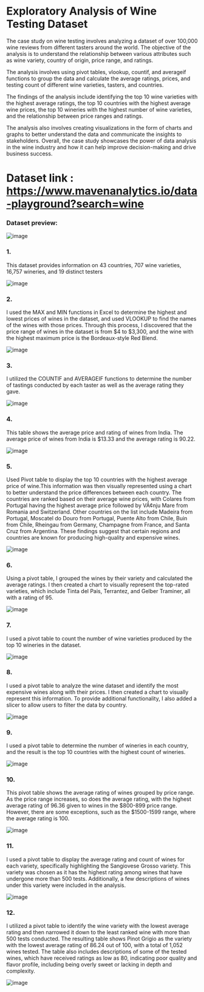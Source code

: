 # Exploratory Analysis of Wine Testing Dataset

The case study on wine testing involves analyzing a dataset of over 100,000 wine reviews from different tasters around the world. The objective of the analysis is to understand the relationship between various attributes such as wine variety, country of origin, price range, and ratings.

The analysis involves using pivot tables, vlookup, countif, and averageif functions to group the data and calculate the average ratings, prices, and testing count of different wine varieties, tasters, and countries.

The findings of the analysis include identifying the top 10 wine varieties with the highest average ratings, the top 10 countries with the highest average wine prices, the top 10 wineries with the highest number of wine varieties, and the relationship between price ranges and ratings.

The analysis also involves creating visualizations in the form of charts and graphs to better understand the data and communicate the insights to stakeholders. Overall, the case study showcases the power of data analysis in the wine industry and how it can help improve decision-making and drive business success.


# Dataset link : https://www.mavenanalytics.io/data-playground?search=wine

### Dataset preview:
![image](https://user-images.githubusercontent.com/107685839/228315496-ab32c481-7974-4b63-a44d-ed4ed652ba43.png)


### 1. 
This dataset provides information on 43 countries, 707 wine varieties, 16,757 wineries, and 19 distinct testers

![image](https://user-images.githubusercontent.com/107685839/228315811-48353ff2-397e-42f5-8289-e592647de7a8.png)

### 2. 
I used the MAX and MIN functions in Excel to determine the highest and lowest prices of wines in the dataset, and used VLOOKUP to find the names of the wines with those prices. Through this process, I discovered that the price range of wines in the dataset is from $4 to $3,300, and the wine with the highest maximum price is the Bordeaux-style Red Blend.

![image](https://user-images.githubusercontent.com/107685839/228316849-14aea9fd-6f1e-4179-aaed-a00a4dd0bfd7.png)

### 3.
I utilized the COUNTIF and AVERAGEIF functions to determine the number of tastings conducted by each taster as well as the average rating they gave.

![image](https://user-images.githubusercontent.com/107685839/228317156-7fbae1df-9623-412b-a573-e752716e35e7.png)


### 4. 
This table shows the average price and rating of wines from India. The average price of wines from India is $13.33 and the average rating is 90.22.

![image](https://user-images.githubusercontent.com/107685839/228318207-a77f2804-f6d5-4e45-aeb0-7de71b83aad7.png)

### 5.
Used Pivot table to display the top 10 countries with the highest average price of wine.This information was then visually represented using a chart to better understand the price differences between each country. The countries are ranked based on their average wine prices, with Colares from Portugal having the highest average price followed by VÃ¢nju Mare from Romania and Switzerland. Other countries on the list include Madeira from Portugal, Moscatel do Douro from Portugal, Puente Alto from Chile, Buin from Chile, Rheingau from Germany, Champagne from France, and Santa Cruz from Argentina. These findings suggest that certain regions and countries are known for producing high-quality and expensive wines.

![image](https://user-images.githubusercontent.com/107685839/228318582-7073c9ed-aaba-4f45-86b7-1eb8e90a4fd8.png)

### 6.
Using a pivot table, I grouped the wines by their variety and calculated the average ratings. I then created a chart to visually represent the top-rated varieties, which include Tinta del Pais, Terrantez, and Gelber Traminer, all with a rating of 95.

![image](https://user-images.githubusercontent.com/107685839/228319123-7e12df24-704c-4de3-9fb2-7168e90bfd88.png)

### 7. 
I used a pivot table to count the number of wine varieties produced by the top 10 wineries in the dataset.

![image](https://user-images.githubusercontent.com/107685839/228319581-cb20e7f6-9841-4089-8759-cb0ec5d934f2.png)

### 8. 
I used a pivot table to analyze the wine dataset and identify the most expensive wines along with their prices. I then created a chart to visually represent this information. To provide additional functionality, I also added a slicer to allow users to filter the data by country.

![image](https://user-images.githubusercontent.com/107685839/228319900-91fb2b46-249b-4ebf-ab32-8dd38dccc8f0.png)


### 9.
I used a pivot table to determine the number of wineries in each country, and the result is the top 10 countries with the highest count of wineries.

![image](https://user-images.githubusercontent.com/107685839/228320171-116b28d1-6f09-4c80-bb41-9d5c941fafad.png)

### 10.
This pivot table shows the average rating of wines grouped by price range. As the price range increases, so does the average rating, with the highest average rating of 96.36 given to wines in the $800-899 price range. However, there are some exceptions, such as the $1500-1599 range, where the average rating is 100.

![image](https://user-images.githubusercontent.com/107685839/228320657-510b7e61-d33b-4817-8789-9f78cd417697.png)


### 11. 
I used a pivot table to display the average rating and count of wines for each variety, specifically highlighting the Sangiovese Grosso variety. This variety was chosen as it has the highest rating among wines that have undergone more than 500 tests. Additionally, a few descriptions of wines under this variety were included in the analysis.


![image](https://user-images.githubusercontent.com/107685839/228325203-4421afcf-9a53-4eee-9994-04372a4dfb0e.png)

### 12. 
I utilized a pivot table to identify the wine variety with the lowest average rating and then narrowed it down to the least ranked wine with more than 500 tests conducted. The resulting table shows Pinot Grigio as the variety with the lowest average rating of 86.24 out of 100, with a total of 1,052 wines tested. The table also includes descriptions of some of the tested wines, which have received ratings as low as 80, indicating poor quality and flavor profile, including being overly sweet or lacking in depth and complexity.

![image](https://user-images.githubusercontent.com/107685839/228326048-eee0f2b0-3d2f-44ca-a1b7-b8f750bedf19.png)



